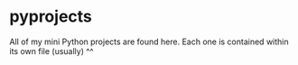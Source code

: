 # pyprojects
All of my mini Python projects are found here. Each one is contained within its own file (usually) ^^
